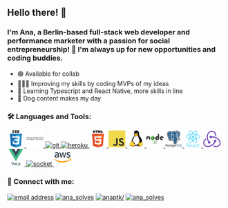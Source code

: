 ## Hello there! 👾</h1>
### I'm Ana, a Berlin-based full-stack web developer and performance marketer with a passion for social entrepreneurship! 💚 I'm always up for new opportunities and coding buddies.
- 🟢 Available for collab
- 👩🏻‍💻 Improving my skills by coding MVPs of my ideas
- 🌱 Learning Typescript and React Native, more skills in line
- 🐶 Dog content makes my day



<!-- <br />
![](http://github-readme-stats.vercel.app/api?username=anaptsk&count_private=true&theme=nightowl&hide_title=true) -->

### :hammer_and_wrench: Languages and Tools:
<p align="left"> <a href="https://www.w3schools.com/css/" target="_blank" rel="noreferrer"> <img src="https://raw.githubusercontent.com/devicons/devicon/master/icons/css3/css3-original-wordmark.svg" alt="css3" width="40" height="40"/> </a> <a href="https://expressjs.com" target="_blank" rel="noreferrer"> <img src="https://raw.githubusercontent.com/devicons/devicon/master/icons/express/express-original-wordmark.svg" alt="express" width="40" height="40"/> </a> <a href="https://git-scm.com/" target="_blank" rel="noreferrer"> <img src="https://www.vectorlogo.zone/logos/git-scm/git-scm-icon.svg" alt="git" width="40" height="40"/> </a> <a href="https://heroku.com" target="_blank" rel="noreferrer"> <img src="https://www.vectorlogo.zone/logos/heroku/heroku-icon.svg" alt="heroku" width="40" height="40"/> </a> <a href="https://www.w3.org/html/" target="_blank" rel="noreferrer"> <img src="https://raw.githubusercontent.com/devicons/devicon/master/icons/html5/html5-original-wordmark.svg" alt="html5" width="40" height="40"/> </a> <a href="https://developer.mozilla.org/en-US/docs/Web/JavaScript" target="_blank" rel="noreferrer"> <img src="https://raw.githubusercontent.com/devicons/devicon/master/icons/javascript/javascript-original.svg" alt="javascript" width="40" height="40"/> </a> <a href="https://www.linux.org/" target="_blank" rel="noreferrer"> <img src="https://raw.githubusercontent.com/devicons/devicon/master/icons/linux/linux-original.svg" alt="linux" width="40" height="40"/> </a> <a href="https://nodejs.org" target="_blank" rel="noreferrer"> <img src="https://raw.githubusercontent.com/devicons/devicon/master/icons/nodejs/nodejs-original-wordmark.svg" alt="nodejs" width="40" height="40"/> </a> <a href="https://www.postgresql.org" target="_blank" rel="noreferrer"> <img src="https://raw.githubusercontent.com/devicons/devicon/master/icons/postgresql/postgresql-original-wordmark.svg" alt="postgresql" width="40" height="40"/> </a> <a href="https://reactjs.org/" target="_blank" rel="noreferrer"> <img src="https://raw.githubusercontent.com/devicons/devicon/master/icons/react/react-original-wordmark.svg" alt="react" width="40" height="40"/> </a> <a href="https://redux.js.org" target="_blank" rel="noreferrer"> <img src="https://raw.githubusercontent.com/devicons/devicon/master/icons/redux/redux-original.svg" alt="redux" width="40" height="40"/> </a> <a href="https://vuejs.org/" target="_blank" rel="noreferrer"> <img src="https://raw.githubusercontent.com/devicons/devicon/master/icons/vuejs/vuejs-original-wordmark.svg" alt="vuejs" width="40" height="40"/> </a> 
<a href="https://socket.io" target="_blank" rel="noreferrer"> <img src="https://external-content.duckduckgo.com/iu/?u=https%3A%2F%2Flembergsolutions.com%2Fsites%2Fdefault%2Ffiles%2Fmedia%2Flogo%2FSocket.io__0.png&f=1&nofb=1&ipt=498dfcf72100824e6a9698e432b67ba3ec8e2f71adcaec342103f9345f361acb&ipo=images" alt="socket" width="40" height="40"/> </a>
<a href="https://aws.amazon.com" target="_blank" rel="noreferrer"> <img src="https://raw.githubusercontent.com/devicons/devicon/master/icons/amazonwebservices/amazonwebservices-original-wordmark.svg" alt="aws" width="40" height="40"/> </a></p>

### 💬 Connect with me:
<p align="left">
 <a href="mailto:ana.ptk02@gmail.com" target="blank"><img align="center" src="https://cdn-icons-png.flaticon.com/512/732/732200.png" alt="email address" height="30" width="30" object-fit="cover" /></a>
<a href="https://twitter.com/ana_solves" target="blank"><img align="center" src="https://raw.githubusercontent.com/rahuldkjain/github-profile-readme-generator/master/src/images/icons/Social/twitter.svg" alt="ana_solves" height="30" width="40" /></a>
<a href="https://linkedin.com/in/anaptk/" target="blank"><img align="center" src="https://raw.githubusercontent.com/rahuldkjain/github-profile-readme-generator/master/src/images/icons/Social/linked-in-alt.svg" alt="anaptk/" height="30" width="40" /></a>
<a href="https://instagram.com/ana_solves" target="blank"><img align="center" src="https://raw.githubusercontent.com/rahuldkjain/github-profile-readme-generator/master/src/images/icons/Social/instagram.svg" alt="ana_solves" height="30" width="40" /></a>
</p>
